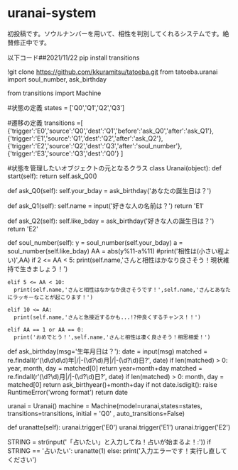 # uranai-system
初投稿です。ソウルナンバーを用いて、相性を判別してくれるシステムです。絶賛修正中です。

以下コード##2021/11/22
pip install transitions

!git clone https://github.com/kkuramitsu/tatoeba.git
from tatoeba.uranai import soul_number, ask_birthday

from transitions import Machine

#状態の定義
states = ['Q0','Q1','Q2','Q3']

#遷移の定義
transitions =[
    {'trigger':'E0','source':'Q0','dest':'Q1','before':'ask_Q0','after':'ask_Q1'},
    {'trigger':'E1','source':'Q1','dest':'Q2','after':'ask_Q2'},
    {'trigger':'E2','source':'Q2','dest':'Q3','after':'soul_number'},
    {'trigger':'E3','source':'Q3','dest':'Q0'}
]

#状態を管理したいオブジェクトの元となるクラス
class Uranai(object):
  def start(self):
    return self.ask_Q0()

  def ask_Q0(self):
    self.your_bday = ask_birthday('あなたの誕生日は？')

  def ask_Q1(self):
    self.name = input('好きな人の名前は？')
    return 'E1'

  def ask_Q2(self):
    self.like_bday = ask_birthday('好きな人の誕生日は？')
    return 'E2'

  def soul_number(self):
    y = soul_number(self.your_bday)
    a = soul_number(self.like_bday)
    AA = abs(y%11-a%11)
    #print('相性は(小さい程よい)',AA)
    if 2 <= AA < 5:
      print(self.name,'さんと相性はかなり良さそう！現状維持で生きましょう！')
      
    elif 5 <= AA < 10:
      print(self.name,'さんと相性はなかなか良さそうです！',self.name,'さんとあなたにラッキーなことが起こります！')
      
    elif 10 <= AA:
      print(self.name,'さんと急接近するかも...!?仲良くするチャンス！！')
      
    elif AA == 1 or AA == 0:
      print('おめでとう！',self.name,'さんと相性は凄く良さそう！相思相愛！')
      

  def ask_birthday(msg='生年月日は？'):
    date = input(msg)
    matched = re.findall(r'(\d\d\d\d)年|/|-(\d?\d)月|/|-(\d?\d)日?', date)
    if len(matched) > 0:
        year, month, day = matched[0]
        return year+month+day
    matched = re.findall(r'(\d?\d)月|/|-(\d?\d)日?', date)
    if len(matched) > 0:
        month, day = matched[0]
        return ask_birthyear()+month+day
    if not date.isdigit():
        raise RuntimeError('wrong format')
    return date

uranai = Uranai()
machine = Machine(model=uranai,states=states, transitions=transitions, initial = 'Q0' , auto_transitions=False)

def uranatte(self):
  uranai.trigger('E0')
  uranai.trigger('E1')
  uranai.trigger('E2')

STRING = str(input('「占いたい」と入力してね！占いが始まるよ！:'))
if STRING == '占いたい':
  uranatte(1)
else:
  print('入力エラーです！実行し直してください')
